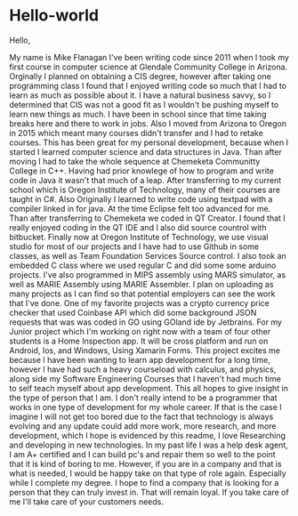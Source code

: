 # Hello-world

Hello,

My name is Mike Flanagan I've been writing code since 2011 when I took my first course in computer science at Glendale Community College in Arizona. Orginally I planned on obtaining a CIS degree, however after taking one programming class I found that I enjoyed writing code so much that I had to learn as much as possible about it. I have a natural business savvy, so I determined that CIS was not a good fit as I wouldn't be pushing myself to learn new things as much. I have been in school since that time taking breaks here and there to work in jobs. Also I moved from Arizona to Oregon in 2015 which meant many courses didn't transfer and I had to retake courses. This has been great for my personal development, because when I started I learned computer science and data structures in Java. Than after moving I had to take the whole sequence at Chemeketa Communitty College in C++.  Having had prior knowlege of how to program and write code in Java it wasn't that much of a leap. After transferring to my current school which is Oregon Institute of Technology, many of their courses are taught in C#. Also Originally I learned to write code using textpad with a compiler linked in for java. At the time Eclipse felt too advanced for me. Than after transferring to Chemeketa we coded in QT Creator. I found that I really enjoyed coding in the QT IDE and I also did source countrol with bitbucket. Finally now at Oregon Institute of Technology, we use visual studio for most of our projects and I have had to use Github in some classes, as well as Team Foundation Services Source control. I also took an embedded C class where we used regular C and did some some arduino projects. I've also programmed in MIPS assembly using MARS simulator, as well as MARIE Assembly using MARIE Assembler. I plan on uploading as many projects as I can find so that potential employers can see the work that I've done. One of my favorite projects was a crypto currency price checker that used Coinbase API which did some background JSON requests that was was coded in GO using GOland ide by Jetbrains. For my Junior project which I'm working on right now with a team of four other students is a Home Inspection app. It will be cross platform and run on Android, Ios, and Windows, Using Xamarin Forms. This project excites me because I have been wanting to learn app development for a long time, however I have had such a heavy courseload with calculus, and physics, along side my Software Engineering Courses that I haven't had much time to self teach myself about app development. This all hopes to give insight in the type of person that I am. I don't really intend to be a programmer that works in one type of development for my whole career. If that is the case I imagine I will not get too bored due to the fact that technology is always evolving and any update could add more work, more research, and more development, which I hope is evidenced by this readme, I love Researching and developing in new technologies. In my past life I was a help desk agent, I am A+ certified and I can build pc's and repair them so well to the point that it is kind of boring to me. However, if you are in a company and that is what is needed, I would be happy take on that type of role again. Especially while I complete my degree. I hope to find a company that is looking for a person that they can truly invest in. That will remain loyal. If you take care of me I'll take care of your customers needs.
